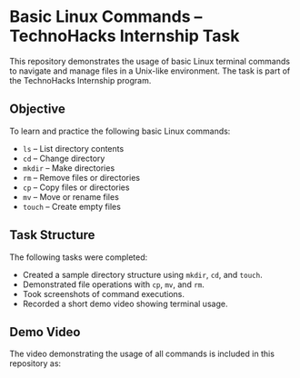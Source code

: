 # Basic Linux Commands – TechnoHacks Internship Task

This repository demonstrates the usage of basic Linux terminal commands to navigate and manage files in a Unix-like environment. The task is part of the TechnoHacks Internship program.

##  Objective

To learn and practice the following basic Linux commands:

- `ls` – List directory contents
- `cd` – Change directory
- `mkdir` – Make directories
- `rm` – Remove files or directories
- `cp` – Copy files or directories
- `mv` – Move or rename files
- `touch` – Create empty files

##  Task Structure

The following tasks were completed:

- Created a sample directory structure using `mkdir`, `cd`, and `touch`.
- Demonstrated file operations with `cp`, `mv`, and `rm`.
- Took screenshots of command executions.
- Recorded a short demo video showing terminal usage.

##  Demo Video

The video demonstrating the usage of all commands is included in this repository as:
